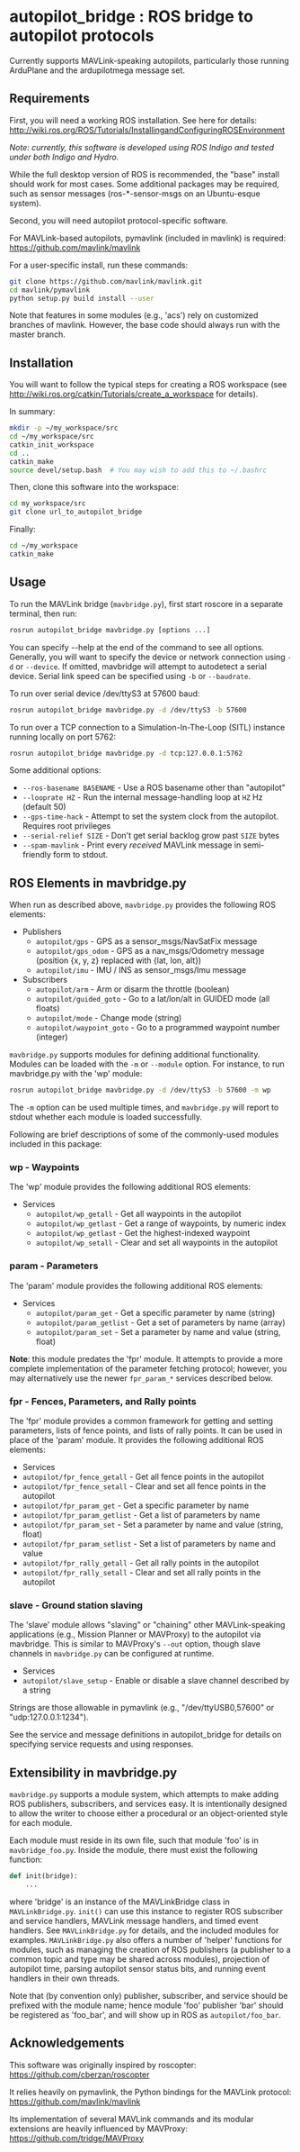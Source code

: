 # autopilot\_bridge : ROS bridge to autopilot protocols

Currently supports MAVLink-speaking autopilots,
particularly those running ArduPlane and the ardupilotmega message set.

## Requirements

First, you will need a working ROS installation. See here for details:
http://wiki.ros.org/ROS/Tutorials/InstallingandConfiguringROSEnvironment

_Note: currently, this software is developed using ROS Indigo
and tested under both Indigo and Hydro._

While the full desktop version of ROS is recommended, the "base" install
should work for most cases. Some additional packages may be required,
such as sensor messages (ros-\*-sensor-msgs on an Ubuntu-esque system).

Second, you will need autopilot protocol-specific software.

For MAVLink-based autopilots, pymavlink (included in mavlink) is required:
https://github.com/mavlink/mavlink

For a user-specific install, run these commands:

```bash
git clone https://github.com/mavlink/mavlink.git
cd mavlink/pymavlink
python setup.py build install --user
```

Note that features in some modules (e.g., 'acs') rely on customized branches
of mavlink. However, the base code should always run with the master branch.

## Installation

You will want to follow the typical steps for creating a ROS workspace
(see http://wiki.ros.org/catkin/Tutorials/create_a_workspace for details).

In summary:

```bash
mkdir -p ~/my_workspace/src
cd ~/my_workspace/src
catkin_init_workspace
cd ..
catkin_make
source devel/setup.bash  # You may wish to add this to ~/.bashrc
```
        
Then, clone this software into the workspace:

```bash
cd my_workspace/src
git clone url_to_autopilot_bridge
```

Finally:

```bash
cd ~/my_workspace
catkin_make
```

## Usage

To run the MAVLink bridge (`mavbridge.py`), first start roscore in a separate terminal, then run:

```bash
rosrun autopilot_bridge mavbridge.py [options ...]
```

You can specify --help at the end of the command to see all options.
Generally, you will want to specify the device or network connection using `-d` or `--device`.
If omitted, mavbridge will attempt to autodetect a serial device.
Serial link speed can be specified using `-b` or `--baudrate`.

To run over serial device /dev/ttyS3 at 57600 baud:

```bash
rosrun autopilot_bridge mavbridge.py -d /dev/ttyS3 -b 57600
```

To run over a TCP connection to a Simulation-In-The-Loop (SITL) instance running
locally on port 5762:

```bash
rosrun autopilot_bridge mavbridge.py -d tcp:127.0.0.1:5762
```

Some additional options:

* `--ros-basename BASENAME` - Use a ROS basename other than "autopilot"
* `--looprate HZ` - Run the internal message-handling loop at `HZ` Hz (default 50)
* `--gps-time-hack` - Attempt to set the system clock from the autopilot. Requires root privileges
* `--serial-relief SIZE` - Don't get serial backlog grow past `SIZE` bytes
* `--spam-mavlink` - Print every _received_ MAVLink message in semi-friendly form to stdout.

## ROS Elements in mavbridge.py

When run as described above, `mavbridge.py` provides the following ROS elements:

* Publishers
  * `autopilot/gps` - GPS as a sensor\_msgs/NavSatFix message
  * `autopilot/gps_odom` - GPS as a nav\_msgs/Odometry message (position {x, y, z} replaced with {lat, lon, alt})
  * `autopilot/imu` - IMU / INS as sensor\_msgs/Imu message
* Subscribers
  * `autopilot/arm` - Arm or disarm the throttle (boolean)
  * `autopilot/guided_goto` - Go to a lat/lon/alt in GUIDED mode (all floats)
  * `autopilot/mode` - Change mode (string)
  * `autopilot/waypoint_goto` - Go to a programmed waypoint number (integer)

`mavbridge.py` supports modules for defining additional functionality.
Modules can be loaded with the `-m` or `--module` option.
For instance, to run mavbridge.py with the 'wp' module:

```bash
rosrun autopilot_bridge mavbridge.py -d /dev/ttyS3 -b 57600 -m wp
```

The `-m` option can be used multiple times, and `mavbridge.py` will report to stdout
whether each module is loaded successfully.

Following are brief descriptions of some of the commonly-used modules included in this package:

### wp - Waypoints

The 'wp' module provides the following additional ROS elements:

* Services
  * `autopilot/wp_getall` - Get all waypoints in the autopilot
  * `autopilot/wp_getlast` - Get a range of waypoints, by numeric index
  * `autopilot/wp_getlast` - Get the highest-indexed waypoint
  * `autopilot/wp_setall` - Clear and set all waypoints in the autopilot

### param - Parameters

The 'param' module provides the following additional ROS elements:

* Services
  * `autopilot/param_get` - Get a specific parameter by name (string)
  * `autopilot/param_getlist` - Get a set of parameters by name (array)
  * `autopilot/param_set` - Set a parameter by name and value (string, float)

**Note**: this module predates the 'fpr' module. It attempts to provide a more
complete implementation of the parameter fetching protocol; however, you may
alternatively use the newer `fpr_param_*` services described below.

### fpr - Fences, Parameters, and Rally points

The 'fpr' module provides a common framework for getting and setting parameters,
lists of fence points, and lists of rally points. It can be used in place of the
'param' module. It provides the following additional ROS elements:

* Services
 * `autopilot/fpr_fence_getall` - Get all fence points in the autopilot
 * `autopilot/fpr_fence_setall` - Clear and set all fence points in the autopilot
 * `autopilot/fpr_param_get` - Get a specific parameter by name
 * `autopilot/fpr_param_getlist` - Get a list of parameters by name
 * `autopilot/fpr_param_set` - Set a parameter by name and value (string, float)
 * `autopilot/fpr_param_setlist` - Set a list of parameters by name and value
 * `autopilot/fpr_rally_getall` - Get all rally points in the autopilot
 * `autopilot/fpr_rally_setall` - Clear and set all rally points in the autopilot

### slave - Ground station slaving

The 'slave' module allows "slaving" or "chaining" other MAVLink-speaking applications
(e.g., Mission Planner or MAVProxy) to the autopilot via mavbridge. This is similar to
MAVProxy's `--out` option, though slave channels in `mavbridge.py` can be configured
at runtime.

* Services
 * `autopilot/slave_setup` - Enable or disable a slave channel described by a string

Strings are those allowable in pymavlink (e.g., "/dev/ttyUSB0,57600" or "udp:127.0.0.1:1234").

See the service and message definitions in autopilot\_bridge for details
on specifying service requests and using responses.

## Extensibility in mavbridge.py

`mavbridge.py` supports a module system, which attempts to make adding ROS publishers,
subscribers, and services easy. It is intentionally designed to allow the writer
to choose either a procedural or an object-oriented style for each module.

Each module must reside in its own file, such that module 'foo' is in `mavbridge_foo.py`.
Inside the module, there must exist the following function:

```python
def init(bridge):
    ...
```

where 'bridge' is an instance of the MAVLinkBridge class in `MAVLinkBridge.py`.
`init()` can use this instance to register ROS subscriber and service handlers,
MAVLink message handlers, and timed event handlers. See `MAVLinkBridge.py` for
details, and the included modules for examples.
`MAVLinkBridge.py` also offers a number of 'helper' functions for modules, such
as managing the creation of ROS publishers (a publisher to a common topic
and type may be shared across modules), projection of autopilot time,
parsing autopilot sensor status bits, and running event handlers in their
own threads.

Note that (by convention only) publisher, subscriber, and service should
be prefixed with the module name; hence module 'foo' publisher 'bar'
should be registered as 'foo\_bar', and will show up in ROS as `autopilot/foo_bar`.

## Acknowledgements

This software was originally inspired by roscopter:
https://github.com/cberzan/roscopter

It relies heavily on pymavlink, the Python bindings for the MAVLink protocol:
https://github.com/mavlink/mavlink

Its implementation of several MAVLink commands and its modular extensions are heavily influenced by MAVProxy:
https://github.com/tridge/MAVProxy

